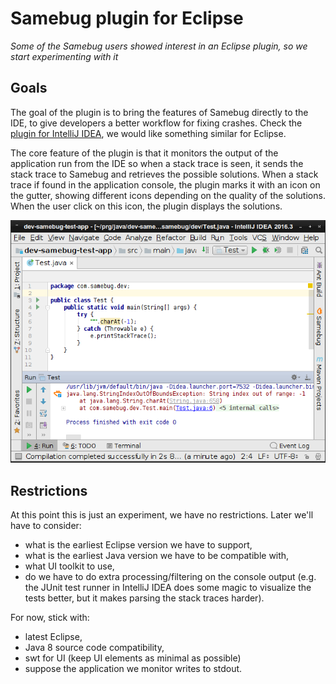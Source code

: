 # Samebug plugin for Eclipse

_Some of the Samebug users showed interest in an Eclipse plugin, so we start experimenting with it_

## Goals

The goal of the plugin is to bring the features of Samebug directly to the IDE,
to give developers a better workflow for fixing crashes. Check the [plugin for IntelliJ IDEA](https://github.com/samebug/samebug-idea-plugin),
we would like something similar for Eclipse.

The core feature of the plugin is that it monitors the output of the application run from the IDE
so when a stack trace is seen, it sends the stack trace to Samebug and retrieves the possible solutions.
When a stack trace if found in the application console, the plugin marks it with an icon on the gutter,
showing different icons depending on the quality of the solutions. When the user click on this icon,
the plugin displays the solutions.

![](intellij-plugin.png "Samebug icon on the gutter near a stack trace, showing there are tips for this stack trace")

## Restrictions

At this point this is just an experiment, we have no restrictions. Later we'll have to consider:
 - what is the earliest Eclipse version we have to support,
 - what is the earliest Java version we have to be compatible with,
 - what UI toolkit to use,
 - do we have to do extra processing/filtering on the console output (e.g. the JUnit test runner
in IntelliJ IDEA does some magic to visualize the tests better, but it makes parsing the stack traces harder).

For now, stick with:
 - latest Eclipse,
 - Java 8 source code compatibility,
 - swt for UI (keep UI elements as minimal as possible)
 - suppose the application we monitor writes to stdout.
